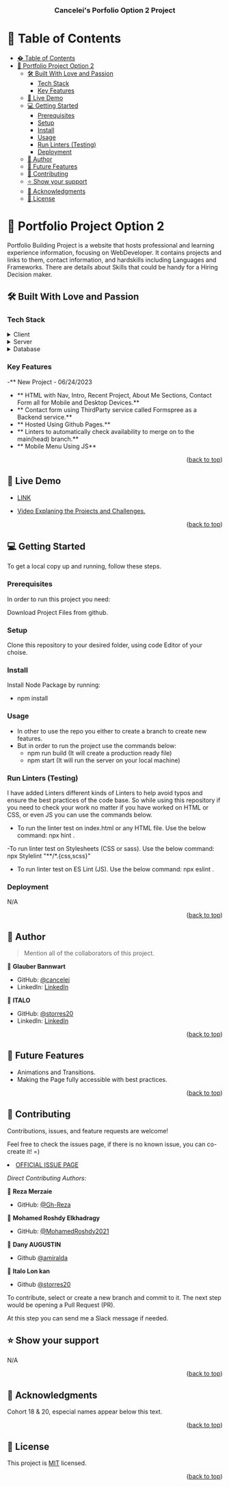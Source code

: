 <a name="readme-top"></a>

<div align="center">
  <!-- You are encouraged to replace this logo with your own! Otherwise you can also remove it. -->
  <h3><b>Cancelei's Porfolio Option 2 Project</b></h3>

</div>

# 📗 Table of Contents

- [� Table of Contents](#-table-of-contents)
- [📖 Portfolio Project Option 2](#-portfolio-project-option-2)
  - [🛠 Built With Love and Passion](#-built-with-love-and-passion)
    - [Tech Stack ](#tech-stack-)
    - [Key Features ](#key-features-)
  - [🚀 Live Demo ](#-live-demo-)
  - [💻 Getting Started ](#-getting-started-)
    - [Prerequisites](#prerequisites)
    - [Setup](#setup)
    - [Install](#install)
    - [Usage](#usage)
    - [Run Linters (Testing)](#run-linters-testing)
    - [Deployment](#deployment)
  - [👥 Author ](#-author-)
  - [🔭 Future Features ](#-future-features-)
  - [🤝 Contributing ](#-contributing-)
  - [⭐️ Show your support ](#️-show-your-support-)
  - [🙏 Acknowledgments ](#-acknowledgments-)
  - [📝 License ](#-license-)

# 📖 Portfolio Project Option 2<a name="about-project"></a>


Portfolio Building Project is a website that hosts professional and learning experience information, focusing on WebDeveloper. It contains projects and links to them, contact information, and hardskills including Languages and Frameworks. There are details about Skills that could be handy for a Hiring Decision maker.

## 🛠 Built With Love and Passion<a name="built-with"></a>

### Tech Stack <a name="tech-stack"></a>

<details>
  <summary>Client</summary>
  <ul>
    <li><a href="https://html.com/">HTML</a></li>
  </ul>
</details>

<details>
  <summary>Server</summary>
  <ul>
    <li>N/A</li>
  </ul>
</details>

<details>
<summary>Database</summary>
  <ul>
    <li>N/A</li>
  </ul>
</details>

### Key Features <a name="key-features"></a>

-** New Project - 06/24/2023
- ** HTML with Nav, Intro, Recent Project, About Me Sections, Contact Form all for Mobile and Desktop Devices.**
- ** Contact form using ThirdParty service called Formspree as a Backend service.**
- ** Hosted Using Github Pages.**
- ** Linters to automatically check availability to merge on to the main(head) branch.**
- ** Mobile Menu Using JS**

<p align="right">(<a href="#readme-top">back to top</a>)</p>

## 🚀 Live Demo <a name="live-demo"></a>

- [LINK](https://cancelei.github.io/Portfolio-Option-2/)

- [Video Explaning the Projects and Challenges.](https://www.loom.com/share/df54b44e458441b681308ef3619ba489)

<p align="right">(<a href="#readme-top">back to top</a>)</p>

## 💻 Getting Started <a name="getting-started"></a>

To get a local copy up and running, follow these steps.

### Prerequisites

In order to run this project you need:

Download Project Files from github.

### Setup

Clone this repository to your desired folder, using code Editor of your choise.

### Install

Install Node Package by running:

- npm install

### Usage

- In other to use the repo you either to create a branch to create new features.
- But in order to run the project use the commands below:
  - npm run build (It will create a production ready file)
  - npm start (It will run the server on your local machine)

### Run Linters (Testing)

I have added Linters different kinds of Linters to help avoid typos and ensure the best practices of the code base.
So while using this repository if you need to check your work no matter if you have worked on HTML or CSS, or even JS you can use the commands below.

- To run the linter test on index.html or any HTML file. Use the below command:
npx hint . 

-To run linter test on Stylesheets (CSS or sass). Use the below command:
npx Stylelint "**/*.{css,scss}"

- To run linter test on ES Lint (JS). Use the below command:
npx eslint .

### Deployment

N/A

<p align="right">(<a href="#readme-top">back to top</a>)</p>

## 👥 Author <a name="authors"></a>

> Mention all of the collaborators of this project.

👤 **Glauber Bannwart**

- GitHub: [@cancelei](https://github.com/cancelei)
- LinkedIn: [LinkedIn](https://linkedin.com/in/gbannwart)

👤 **ITALO**

- GitHub: [@storres20](https://github.com/storres20)
- LinkedIn: [LinkedIn](https://www.linkedin.com/in/italo-lon-kan/)

<p align="right">(<a href="#readme-top">back to top</a>)</p>

<!-- FUTURE FEATURES -->

## 🔭 Future Features <a name="future-features"></a>

- Animations and Transitions.
- Making the Page fully accessible with best practices.

<p align="right">(<a href="#readme-top">back to top</a>)</p>

## 🤝 Contributing <a name="contributing"></a>

Contributions, issues, and feature requests are welcome!

Feel free to check the issues page, if there is no known issue, you can co-create it! =)

<li><a href="https://github.com/cancelei/Portfolio-Option-2/issues">OFFICIAL ISSUE PAGE</a></li>

*Direct Contributing Authors:*

👤 **Reza Merzaie**

- GitHub: [@Gh-Reza](https://github.com/Gh-Rezae)


👤 **Mohamed Roshdy Elkhadragy**

- GitHub: [@MohamedRoshdy2021](https://github.com/MohamedRoshdy2021)


👤 **Dany AUGUSTIN**

- Github [@amiralda](https://github.com/amiralda)


👤 **Italo Lon kan**

- Github [@storres20](https://github.com/storres20)


To contribute, select or create a new branch and commit to it. The next step would be opening a Pull Request (PR).

At this step you can send me a Slack message if needed.

## ⭐️ Show your support <a name="support"></a>

N/A

<p align="right">(<a href="#readme-top">back to top</a>)</p>


## 🙏 Acknowledgments <a name="acknowledgements"></a>

Cohort 18 & 20, especial names appear below this text.

<!-- ## ❓ FAQ (OPTIONAL) <a name="faq"></a>

> N/A -->

<p align="right">(<a href="#readme-top">back to top</a>)</p>

## 📝 License <a name="license"></a>

This project is [MIT](./MIT.md) licensed.

<p align="right">(<a href="#readme-top">back to top</a>)</p>
